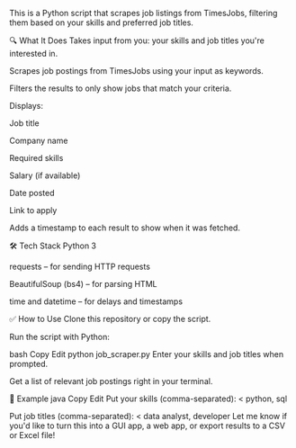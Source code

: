 This is a Python script that scrapes job listings from TimesJobs, filtering them based on your skills and preferred job titles.

🔍 What It Does
Takes input from you: your skills and job titles you're interested in.

Scrapes job postings from TimesJobs using your input as keywords.

Filters the results to only show jobs that match your criteria.

Displays:

Job title

Company name

Required skills

Salary (if available)

Date posted

Link to apply

Adds a timestamp to each result to show when it was fetched.

🛠️ Tech Stack
Python 3

requests – for sending HTTP requests

BeautifulSoup (bs4) – for parsing HTML

time and datetime – for delays and timestamps

✅ How to Use
Clone this repository or copy the script.

Run the script with Python:

bash
Copy
Edit
python job_scraper.py
Enter your skills and job titles when prompted.

Get a list of relevant job postings right in your terminal.

📌 Example
java
Copy
Edit
Put your skills (comma-separated):
< python, sql

Put job titles (comma-separated):
< data analyst, developer
Let me know if you'd like to turn this into a GUI app, a web app, or export results to a CSV or Excel file!







